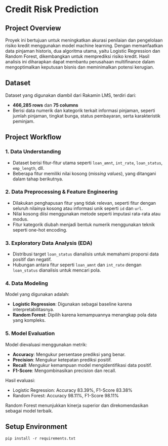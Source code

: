 # Credit Risk Prediction  

## Project Overview  
Proyek ini bertujuan untuk meningkatkan akurasi penilaian dan pengelolaan risiko kredit menggunakan model machine learning. Dengan memanfaatkan data pinjaman historis, dua algoritma utama, yaitu Logistic Regression dan Random Forest, dikembangkan untuk memprediksi risiko kredit. Hasil analisis ini diharapkan dapat membantu perusahaan multifinance dalam mengoptimalkan keputusan bisnis dan meminimalkan potensi kerugian.  

## Dataset  
Dataset yang digunakan diambil dari Rakamin LMS, terdiri dari:  
- **466,285 rows** dan **75 columns**  
- Berisi data numerik dan kategorik terkait informasi pinjaman, seperti jumlah pinjaman, tingkat bunga, status pembayaran, serta karakteristik peminjam.  

## Project Workflow  

### 1. Data Understanding  
- Dataset berisi fitur-fitur utama seperti `loan_amnt`, `int_rate`, `loan_status`, `emp_length`, dll.  
- Beberapa fitur memiliki nilai kosong (*missing values*), yang ditangani dalam tahap berikutnya.  

### 2. Data Preprocessing & Feature Engineering  
- Dilakukan penghapusan fitur yang tidak relevan, seperti fitur dengan seluruh nilainya kosong atau informasi unik seperti `id` dan `url`.  
- Nilai kosong diisi menggunakan metode seperti imputasi rata-rata atau modus.  
- Fitur kategorik diubah menjadi bentuk numerik menggunakan teknik seperti one-hot encoding.  

### 3. Exploratory Data Analysis (EDA)  
- Distribusi target `loan_status` dianalisis untuk memahami proporsi data positif dan negatif.  
- Hubungan antara fitur seperti `loan_amnt` dan `int_rate` dengan `loan_status` dianalisis untuk mencari pola.  

### 4. Data Modeling  
Model yang digunakan adalah:  
- **Logistic Regression**: Digunakan sebagai baseline karena interpretabilitasnya.  
- **Random Forest**: Dipilih karena kemampuannya menangkap pola data yang kompleks.  

### 5. Model Evaluation  
Model dievaluasi menggunakan metrik:  
- **Accuracy**: Mengukur persentase prediksi yang benar.  
- **Precision**: Mengukur ketepatan prediksi positif.  
- **Recall**: Mengukur kemampuan model mengidentifikasi data positif.  
- **F1-Score**: Mengombinasikan precision dan recall.  

Hasil evaluasi:  
- Logistic Regression: Accuracy 83.39%, F1-Score 83.38%  
- Random Forest: Accuracy 98.11%, F1-Score 98.11%  

Random Forest menunjukkan kinerja superior dan direkomendasikan sebagai model terbaik.  

## Setup Environment 
```
pip install -r requirements.txt
```
